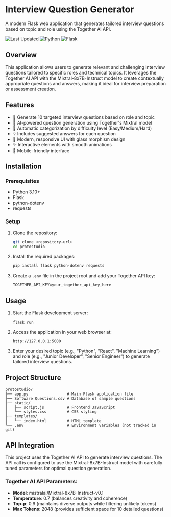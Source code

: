 # Interview Question Generator

A modern Flask web application that generates tailored interview questions based on topic and role using the Together AI API.

![Last Updated](https://img.shields.io/badge/Last%20Updated-April%202025-blue)
![Python](https://img.shields.io/badge/Python-3.10+-green)
![Flask](https://img.shields.io/badge/Flask-2.3.3-lightblue)

## Overview

This application allows users to generate relevant and challenging interview questions tailored to specific roles and technical topics. It leverages the Together AI API with the Mixtral-8x7B-Instruct model to create contextually appropriate questions and answers, making it ideal for interview preparation or assessment creation.

## Features

- 🎯 Generate 10 targeted interview questions based on role and topic
- 🧠 AI-powered question generation using Together's Mixtral model
- 🔄 Automatic categorization by difficulty level (Easy/Medium/Hard)
- 💡 Includes suggested answers for each question
- 🎨 Modern, responsive UI with glass morphism design
- ✨ Interactive elements with smooth animations
- 📱 Mobile-friendly interface

## Installation

### Prerequisites

- Python 3.10+
- Flask
- python-dotenv
- requests

### Setup

1. Clone the repository:
   ```bash
   git clone <repository-url>
   cd protostudio
   ```

2. Install the required packages:
   ```bash
   pip install flask python-dotenv requests
   ```

3. Create a `.env` file in the project root and add your Together API key:
   ```
   TOGETHER_API_KEY=your_together_api_key_here
   ```

## Usage

1. Start the Flask development server:
   ```bash
   flask run
   ```

2. Access the application in your web browser at:
   ```
   http://127.0.0.1:5000
   ```

3. Enter your desired topic (e.g., "Python", "React", "Machine Learning") and role (e.g., "Junior Developer", "Senior Engineer") to generate tailored interview questions.

## Project Structure

```
protostudio/
├── app.py                 # Main Flask application file
├── Software Questions.csv # Database of sample questions
├── static/
│   ├── script.js          # Frontend JavaScript
│   └── styles.css         # CSS styling
├── templates/
│   └── index.html         # HTML template
└── .env                   # Environment variables (not tracked in git)
```

## API Integration

This project uses the Together AI API to generate interview questions. The API call is configured to use the Mixtral-8x7B-Instruct model with carefully tuned parameters for optimal question generation.

### Together AI API Parameters:

- **Model**: mistralai/Mixtral-8x7B-Instruct-v0.1
- **Temperature**: 0.7 (balances creativity and coherence)
- **Top-p**: 0.9 (maintains diverse outputs while filtering unlikely tokens)
- **Max Tokens**: 2048 (provides sufficient space for 10 detailed questions)
